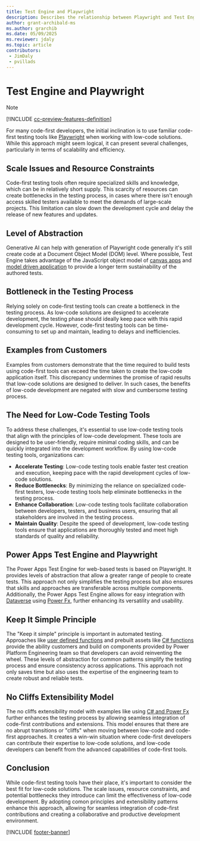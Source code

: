 ```yaml
---
title: Test Engine and Playwright
description: Describes the relationship between Playwright and Test Engine
author: grant-archibald-ms
ms.author: grarchib
ms.date: 05/09/2025
ms.reviewer: jdaly
ms.topic: article
contributors:
 - JimDaly
 - pvillads
---
```


# Test Engine and Playwright

> [!NOTE]
> [!INCLUDE [cc-preview-features-definition](../includes/cc-preview-features-definition.md)]

For many code-first developers, the initial inclination is to use familiar code-first testing tools like [Playwright](https://playwright.dev/) when working with low-code solutions. While this approach might seem logical, it can present several challenges, particularly in terms of scalability and efficiency.

## Scale Issues and Resource Constraints

Code-first testing tools often require specialized skills and knowledge, which can be in relatively short supply. This scarcity of resources can create bottlenecks in the testing process, in cases where there isn't enough access skilled testers available to meet the demands of large-scale projects. This limitation can slow down the development cycle and delay the release of new features and updates. 

## Level of Abstraction

Generative AI can help with generation of Playwright code generally it's still create code at a Document Object Model (DOM) level. Where possible, Test Engine takes advantage of the JavaScript object model of [canvas apps](./canvas-application.md) and [model driven application](./model-driven-application.md) to provide a longer term sustainability of the authored tests.

## Bottleneck in the Testing Process

Relying solely on code-first testing tools can create a bottleneck in the testing process. As low-code solutions are designed to accelerate development, the testing phase should ideally keep pace with this rapid development cycle. However, code-first testing tools can be time-consuming to set up and maintain, leading to delays and inefficiencies.

## Examples from Customers

Examples from customers demonstrate that the time required to build tests using code-first tools can exceed the time taken to create the low-code application itself. This discrepancy undermines the promise of rapid results that low-code solutions are designed to deliver. In such cases, the benefits of low-code development are negated with slow and cumbersome testing process.

## The Need for Low-Code Testing Tools

To address these challenges, it's essential to use low-code testing tools that align with the principles of low-code development. These tools are designed to be user-friendly, require minimal coding skills, and can be quickly integrated into the development workflow. By using low-code testing tools, organizations can:

- **Accelerate Testing**: Low-code testing tools enable faster test creation and execution, keeping pace with the rapid development cycles of low-code solutions.
- **Reduce Bottlenecks**: By minimizing the reliance on specialized code-first testers, low-code testing tools help eliminate bottlenecks in the testing process.
- **Enhance Collaboration**: Low-code testing tools facilitate collaboration between developers, testers, and business users, ensuring that all stakeholders are involved in the testing process.
- **Maintain Quality**: Despite the speed of development, low-code testing tools ensure that applications are thoroughly tested and meet high standards of quality and reliability.

## Power Apps Test Engine and Playwright

The Power Apps Test Engine for web-based tests is based on Playwright. It provides levels of abstraction that allow a greater range of people to create tests. This approach not only simplifies the testing process but also ensures that skills and approaches are transferable across multiple components. Additionally, the Power Apps Test Engine allows for easy integration with [Dataverse](./dataverse.md) using [Power Fx](./powerfx.md), further enhancing its versatility and usability.

## Keep It Simple Principle

The "Keep it simple" principle is important in automated testing. Approaches like [user defined functions](./powerfx.md#user-defined-functions) and prebuilt assets like [C# functions](./powerfx-csharp.md) provide the ability customers and build on components provided by Power Platform Engineering team so that developers can avoid reinventing the wheel. These levels of abstraction for common patterns simplify the testing process and ensure consistency across applications. This approach not only saves time but also uses the expertise of the engineering team to create robust and reliable tests.

## No Cliffs Extensibility Model

The no cliffs extensibility model with examples like using [C# and Power Fx](./powerfx-csharp.md) further enhances the testing process by allowing seamless integration of code-first contributions and extensions. This model ensures that there are no abrupt transitions or "cliffs" when moving between low-code and code-first approaches. It creates a win-win situation where code-first developers can contribute their expertise to low-code solutions, and low-code developers can benefit from the advanced capabilities of code-first tools.

## Conclusion

While code-first testing tools have their place, it's important to consider the best fit for low-code solutions. The scale issues, resource constraints, and potential bottlenecks they introduce can limit the effectiveness of low-code development. By adopting comon principles and extensibility patterns enhance this approach, allowing for seamless integration of code-first contributions and creating a collaborative and productive development environment.

[!INCLUDE [footer-banner](../includes/footer-banner.md)]
